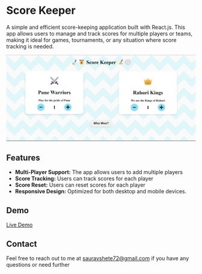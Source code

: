 # Score Keeper

 A simple and efficient score-keeping application built with React.js. This app allows users to manage and track scores for multiple players or teams, making it ideal for games, tournaments, or any situation where score tracking is needed.

<img src="./src/home-page.png">

## Features
<ul>
<li>
<b>Multi-Player Support:</b> The app allows users to add multiple players
</li>
<li>
<b>Score Tracking:</b> Users can track scores for each player
</li>
<li>
<b>Score Reset:</b> Users can reset scores for each player
</li>
<li>
<b>Responsive Design:</b> Optimized for both desktop and mobile devices.
</ul>

## Demo 
[Live Demo](https://score-keeper-beige.vercel.app/)

## Contact
Feel free to reach out to me at sauravshete72@gmail.com if you have any questions or need further

